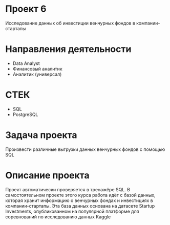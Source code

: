 # Проект 6
Исследование данных об инвестиции венчурных фондов в компании-стартапы
# Направления деятельности
* Data Analyst
* Финансовый аналитик
* Аналитик (универсал)
# СТЕК
* SQL
* PostgreSQL
# Задача проекта
Произвести различные выгрузки данных венчурных фондов с помощью SQL
# Описание проекта
Проект автоматически проверяется в тренажёре SQL. 
В самостоятельном проекте этого курса работа идёт с базой данных, которая хранит информацию о венчурных фондах и инвестициях в компании-стартапы. 
Эта база данных основана на датасете Startup Investments, опубликованном на популярной платформе для соревнований по исследованию данных Kaggle
